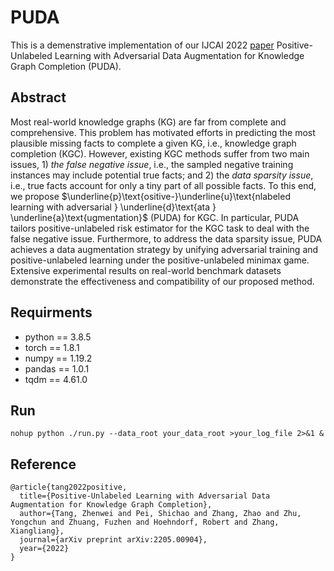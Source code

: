 # PUDA

This is a demenstrative implementation of our IJCAI 2022 [paper](https://arxiv.org/abs/2205.00904) Positive-Unlabeled Learning with Adversarial Data Augmentation for Knowledge Graph Completion (PUDA).

## Abstract

Most real-world knowledge graphs (KG) are far from complete and comprehensive. This problem has motivated efforts in predicting the most plausible missing facts to complete a given KG, i.e., knowledge graph completion (KGC). However, existing KGC methods suffer from two main issues, 1) $\textit{the false negative issue}$, i.e., the  sampled negative training instances may include potential true facts; and 2) the $\textit{data sparsity issue}$, i.e., true facts account for only a tiny part of all possible facts. To this end, we propose $\underline{p}\text{ositive-}\underline{u}\text{nlabeled learning with adversarial } \underline{d}\text{ata } \underline{a}\text{ugmentation}$ (PUDA) for KGC. In particular, PUDA tailors positive-unlabeled risk estimator for the KGC task to deal with the false negative issue. Furthermore, to address the data sparsity issue, PUDA achieves a data augmentation strategy by unifying adversarial training and positive-unlabeled learning under the positive-unlabeled minimax game. Extensive experimental results on real-world benchmark datasets demonstrate the effectiveness and compatibility of our proposed method. 

## Requirments
* python == 3.8.5
* torch == 1.8.1
* numpy == 1.19.2
* pandas == 1.0.1
* tqdm == 4.61.0
  
## Run

    nohup python ./run.py --data_root your_data_root >your_log_file 2>&1 &

## Reference

```
@article{tang2022positive,
  title={Positive-Unlabeled Learning with Adversarial Data Augmentation for Knowledge Graph Completion},
  author={Tang, Zhenwei and Pei, Shichao and Zhang, Zhao and Zhu, Yongchun and Zhuang, Fuzhen and Hoehndorf, Robert and Zhang, Xiangliang},
  journal={arXiv preprint arXiv:2205.00904},
  year={2022}
}
```

